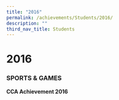 ```yaml
---
title: "2016"
permalink: /achievements/Students/2016/
description: ""
third_nav_title: Students
---
```

# 2016

### SPORTS & GAMES

**CCA Achievement 2016**